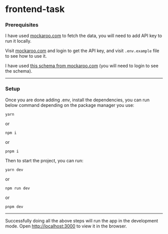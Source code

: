 # frontend-task

### Prerequisites

I have used [mockaroo.com](https://www.mockaroo.com) to fetch the data, you will
need to add API key to run it locally.

Visit [mockaroo.com](https://www.mockaroo.com) and login to get the API key, and
visit `.env.example` file to see how to use it.

I have used [this schema from mockaroo.com](https://www.mockaroo.com/502602f0)
(you will need to login to see the schema).

---

### Setup

Once you are done adding .env, install the dependencies, you can run below
command depending on the package manager you use:

```
yarn
```

or

```
npm i
```

or

```
pnpm i
```

Then to start the project, you can run:

```
yarn dev
```

or

```
npm run dev
```

or

```
pnpm dev
```

---

Successfully doing all the above steps will run the app in the development mode.
Open [http://localhost:3000](http://localhost:3000) to view it in the browser.
